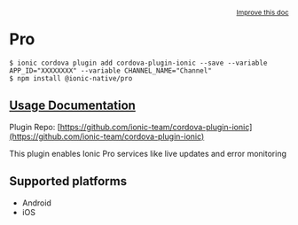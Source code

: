 <a style="float:right;font-size:12px;" href="http://github.com/ionic-team/ionic-native/edit/master/src/@ionic-native/plugins/pro/index.ts#L102">
  Improve this doc
</a>

# Pro

```
$ ionic cordova plugin add cordova-plugin-ionic --save --variable APP_ID="XXXXXXXX" --variable CHANNEL_NAME="Channel"
$ npm install @ionic-native/pro
```

## [Usage Documentation](https://ionicframework.com/docs/native/pro/)

Plugin Repo: [https://github.com/ionic-team/cordova-plugin-ionic](https://github.com/ionic-team/cordova-plugin-ionic)

This plugin enables Ionic Pro services like live updates and error monitoring

## Supported platforms
- Android
- iOS



